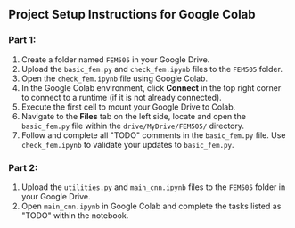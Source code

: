 
## Project Setup Instructions for Google Colab

### Part 1:
1. Create a folder named `FEM505` in your Google Drive.
2. Upload the `basic_fem.py` and `check_fem.ipynb` files to the `FEM505` folder.
3. Open the `check_fem.ipynb` file using Google Colab.
4. In the Google Colab environment, click **Connect** in the top right corner to connect to a runtime (if it is not already connected).
5. Execute the first cell to mount your Google Drive to Colab.
6. Navigate to the **Files** tab on the left side, locate and open the `basic_fem.py` file within the `drive/MyDrive/FEM505/` directory.
7. Follow and complete all "TODO" comments in the `basic_fem.py` file. Use `check_fem.ipynb` to validate your updates to `basic_fem.py`.

### Part 2:
1. Upload the `utilities.py` and `main_cnn.ipynb` files to the `FEM505` folder in your Google Drive.
2. Open `main_cnn.ipynb` in Google Colab and complete the tasks listed as "TODO" within the notebook.
